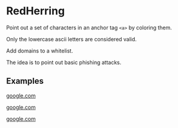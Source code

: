 # RedHerring

Point out a set of characters in an anchor tag `<a>` by coloring them.

Only the lowercase ascii letters are considered valid.

Add domains to a whitelist.

The idea is to point out basic phishing attacks.

## Examples

[google.com](https://google.com)

[google.com](https://goog1e.com)

[google.com](http://google.com)
